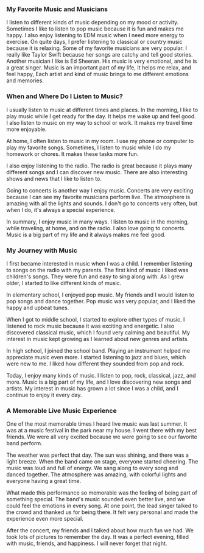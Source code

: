 ### My Favorite Music and Musicians

I listen to different kinds of music depending on my mood or activity. Sometimes I like to listen to pop music because it is fun and makes me happy. I also enjoy listening to EDM music when I need more energy to exercise. On quite days, I prefer listening to classical or country music because it is relaxing.
Some of my favorite musicians are very popular. I really like Taylor Swift because her songs are catchy and tell good stories. Another musician I like is Ed Sheeran. His music is very emotional, and he is a great singer. Music is an important part of my life, It helps me relax, and feel happy, Each artist and kind of music brings to me different emotions and memories.

### When and Where Do I Listen to Music?

I usually listen to music at different times and places. In the morning, I like to play music while I get ready for the day. It helps me wake up and feel good. I also listen to music on my way to school or work. It makes my travel time more enjoyable.

At home, I often listen to music in my room. I use my phone or computer to play my favorite songs. Sometimes, I listen to music while I do my homework or chores. It makes these tasks more fun.

I also enjoy listening to the radio. The radio is great because it plays many different songs and I can discover new music. There are also interesting shows and news that I like to listen to.

Going to concerts is another way I enjoy music. Concerts are very exciting because I can see my favorite musicians perform live. The atmosphere is amazing with all the lights and sounds. I don't go to concerts very often, but when I do, it's always a special experience.

In summary, I enjoy music in many ways. I listen to music in the morning, while traveling, at home, and on the radio. I also love going to concerts. Music is a big part of my life and it always makes me feel good.

### My Journey with Music

I first became interested in music when I was a child. I remember listening to songs on the radio with my parents. The first kind of music I liked was children's songs. They were fun and easy to sing along with. As I grew older, I started to like different kinds of music.

In elementary school, I enjoyed pop music. My friends and I would listen to pop songs and dance together. Pop music was very popular, and I liked the happy and upbeat tunes.

When I got to middle school, I started to explore other types of music. I listened to rock music because it was exciting and energetic. I also discovered classical music, which I found very calming and beautiful. My interest in music kept growing as I learned about new genres and artists.

In high school, I joined the school band. Playing an instrument helped me appreciate music even more. I started listening to jazz and blues, which were new to me. I liked how different they sounded from pop and rock.

Today, I enjoy many kinds of music. I listen to pop, rock, classical, jazz, and more. Music is a big part of my life, and I love discovering new songs and artists. My interest in music has grown a lot since I was a child, and I continue to enjoy it every day.

### A Memorable Live Music Experience

One of the most memorable times I heard live music was last summer. It was at a music festival in the park near my house. I went there with my best friends. We were all very excited because we were going to see our favorite band perform.

The weather was perfect that day. The sun was shining, and there was a light breeze. When the band came on stage, everyone started cheering. The music was loud and full of energy. We sang along to every song and danced together. The atmosphere was amazing, with colorful lights and everyone having a great time.

What made this performance so memorable was the feeling of being part of something special. The band's music sounded even better live, and we could feel the emotions in every song. At one point, the lead singer talked to the crowd and thanked us for being there. It felt very personal and made the experience even more special.

After the concert, my friends and I talked about how much fun we had. We took lots of pictures to remember the day. It was a perfect evening, filled with music, friends, and happiness. I will never forget that night.
